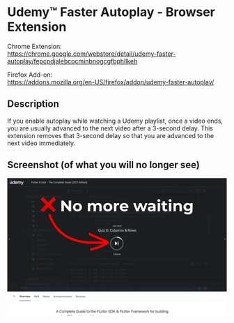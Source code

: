 # Udemy&trade; Faster Autoplay - Browser Extension

Chrome Extension:<br />
https://chrome.google.com/webstore/detail/udemy-faster-autoplay/fepcpdjalebcocminbnogcgfbphllkeh

Firefox Add-on:<br />
https://addons.mozilla.org/en-US/firefox/addon/udemy-faster-autoplay/

## Description

If you enable autoplay while watching a Udemy playlist, once a video ends, you
are usually advanced to the next video after a 3-second delay. This extension
removes that 3-second delay so that you are advanced to the next video
immediately.

## Screenshot (of what you will no longer see)

<img src="https://raw.githubusercontent.com/elliotwaite/udemy-faster-autoplay/master/screenshot/screenshot.jpg">
